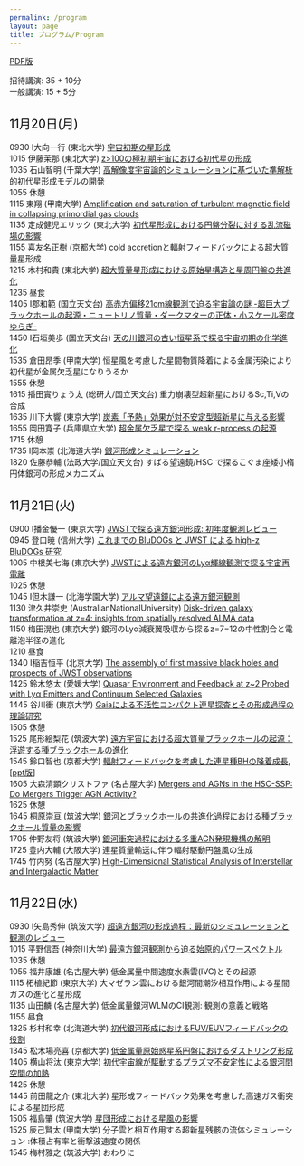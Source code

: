 ```yaml
---
permalink: /program
layout: page
title: プログラム/Program
---
```


[PDF版](https://fukushimahj.github.io/FSFG2023/pdfs/program.pdf)

招待講演: 35 + 10分 <br>
一般講演: 15 +  5分 <br><br>

<span style="font-size: 150%; color: black;">11月20日(月)</span><br><br>
0930 I大向一行 (東北大学) [宇宙初期の星形成](https://fukushimahj.github.io/FSFG2023/pdfs/Omukai.pdf) <br>
1015 伊藤茉那 (東北大学)  [z>100の極初期宇宙における初代星の形成](https://fukushimahj.github.io/FSFG2023/pdfs/Ito.pdf) <br>
1035 石山智明 (千葉大学)  [高解像度宇宙論的シミュレーションに基づいた準解析的初代星形成モデルの開発](https://fukushimahj.github.io/FSFG2023/pdfs/Ishiyama.pdf) <br>
1055 休憩<br>
1115 東翔 (甲南大学)  [Amplification and saturation of turbulent magnetic field in collapsing primordial gas clouds](https://fukushimahj.github.io/FSFG2023/pdfs/Higashi.pdf) <br>
1135 定成健児エリック (東北大学)  [初代星形成における円盤分裂に対する乱流磁場の影響](https://fukushimahj.github.io/FSFG2023/pdfs/Sadanari.pdf) <br>
1155 喜友名正樹 (京都大学)  cold accretionと輻射フィードバックによる超大質量星形成 <br>
1215 木村和貴 (東北大学)  [超大質量星形成における原始星構造と星周円盤の共進化](https://fukushimahj.github.io/FSFG2023/pdfs/Kimura.pdf) <br>
1235 昼食<br>
1405 I郡和範 (国立天文台)  [高赤方偏移21cm線観測で迫る宇宙論の謎 -超巨大ブラックホールの起源・ニュートリノ質量・ダークマターの正体・小スケール密度ゆらぎ-](https://fukushimahj.github.io/FSFG2023/pdfs/Kohri.pdf)<br>
1450 I石垣美歩 (国立天文台)  [天の川銀河の古い恒星系で探る宇宙初期の化学進化](https://fukushimahj.github.io/FSFG2023/pdfs/Ishigaki.pdf) <br>
1535 倉田昂季 (甲南大学)  恒星風を考慮した星間物質降着による金属汚染により初代星が金属欠乏星になりうるか <br>
1555 休憩<br>
1615 播田實りょう太 (総研大/国立天文台) 重力崩壊型超新星におけるSc,Ti,Vの合成 <br>
1635 川下大響 (東京大学)  [炭素「予熱」効果が対不安定型超新星に与える影響](https://fukushimahj.github.io/FSFG2023/pdfs/Kawashimo.pdf) <br>
1655 岡田寛子 (兵庫県立大学)  [超金属欠乏星で探る weak r-process の起源](https://fukushimahj.github.io/FSFG2023/pdfs/Okada.pdf) <br>
1715 休憩<br>
1735 I岡本崇 (北海道大学)  [銀河形成シミュレーション](https://fukushimahj.github.io/FSFG2023/pdfs/Okamoto.pdf) <br>
1820 佐藤恭輔 (法政大学/国立天文台)  すばる望遠鏡/HSC で探るこぐま座矮小楕円体銀河の形成メカニズム <br>
<br>


<span style="font-size: 150%; color: black;">11月21日(火)</span><br><br>
0900 I播金優一 (東京大学)  [JWSTで探る遠方銀河形成: 初年度観測レビュー](https://fukushimahj.github.io/FSFG2023/pdfs/Harikane.pdf) <br>
0945 登口暁 (信州大学)  [これまでの BluDOGs と JWST による high-z BluDOGs 研究](https://fukushimahj.github.io/FSFG2023/pdfs/Noboriguchi.pdf) <br>
1005 中根美七海 (東京大学)  [JWSTによる遠方銀河のLyα輝線観測で探る宇宙再電離](https://fukushimahj.github.io/FSFG2023/pdfs/Nakane.pdf) <br>
1025 休憩<br>
1045 I但木謙一 (北海学園大学)  [アルマ望遠鏡による遠方銀河観測](https://fukushimahj.github.io/FSFG2023/pdfs/Tadaki.pdf) <br>
1130 津久井崇史 (AustralianNationalUniversity)  [Disk-driven galaxy transformation at z=4: insights from spatially resolved ALMA data](https://fukushimahj.github.io/FSFG2023/pdfs/Tsukui.pdf)<br>
1150 梅田滉也 (東京大学)  銀河のLyα減衰翼吸収から探るz=7−12の中性割合と電離泡半径の進化 <br>
1210 昼食<br>
1340 I稲吉恒平 (北京大学)  [The assembly of first massive black holes and prospects of JWST observations](https://fukushimahj.github.io/FSFG2023/pdfs/Inayoshi.pdf) <br>
1425 鈴木悠太 (愛媛大学)  [Quasar Environment and Feedback at z~2 Probed with Lyα Emitters and Continuum Selected Galaxies](https://fukushimahj.github.io/FSFG2023/pdfs/Suzuki.pdf) <br>
1445 谷川衝 (東京大学)  [Gaiaによる不活性コンパクト連星探査とその形成過程の理論研究](https://fukushimahj.github.io/FSFG2023/pdfs/Tanikawa.pdf) <br>
1505 休憩<br>
1525 尾形絵梨花 (筑波大学)  [遠方宇宙における超大質量ブラックホールの起源：浮遊する種ブラックホールの進化](https://fukushimahj.github.io/FSFG2023/pdfs/Ogata.pdf) <br>
1545 鈴口智也 (京都大学)  [輻射フィードバックを考慮した連星種BHの降着成長](https://fukushimahj.github.io/FSFG2023/pdfs/Suzuguchi.pdf), [[ppt版](https://fukushimahj.github.io/FSFG2023/pdfs/Suzuguchi.pptx)] <br>
1605 大森清顕クリストファ (名古屋大学)  [Mergers and AGNs in the HSC-SSP: Do Mergers Trigger AGN Activity?](https://fukushimahj.github.io/FSFG2023/pdfs/Omori.pdf) <br>
1625 休憩<br>
1645 桐原崇亘 (筑波大学)  [銀河とブラックホールの共進化過程における種ブラックホール質量の影響](https://fukushimahj.github.io/FSFG2023/pdfs/Kirihara.pdf) <br>
1705 仲野友将 (筑波大学)  [銀河衝突過程における多重AGN発現機構の解明](https://fukushimahj.github.io/FSFG2023/pdfs/Nakano.pdf) <br>
1725 豊内大輔 (大阪大学)  連星質量輸送に伴う輻射駆動円盤風の生成 <br>
1745 竹内努 (名古屋大学)  [High-Dimensional Statistical Analysis of Interstellar and Intergalactic Matter](https://fukushimahj.github.io/FSFG2023/pdfs/Takeuchi.pdf) <br>
<br>


<span style="font-size: 150%; color: black;">11月22日(水)</span><br><br>
0930 I矢島秀伸 (筑波大学)  [超遠方銀河の形成過程：最新のシミュレーションと観測のレビュー](https://fukushimahj.github.io/FSFG2023/pdfs/Yajima.pdf) <br>
1015 平野信吾 (神奈川大学)  [最遠方銀河観測から迫る始原的パワースペクトル](https://fukushimahj.github.io/FSFG2023/pdfs/Hirano.pdf) <br>
1035 休憩<br>
1055 福井康雄 (名古屋大学)  低金属量中間速度水素雲(IVC)とその起源 <br>
1115 柘植紀節 (東京大学)  大マゼラン雲における銀河間潮汐相互作用による星間ガスの進化と星形成 <br>
1135 山田麟 (名古屋大学)  低金属量銀河WLMのCI観測: 観測の意義と戦略 <br>
1155 昼食<br>
1325 杉村和幸 (北海道大学)  [初代銀河形成におけるFUV/EUVフィードバックの役割](https://fukushimahj.github.io/FSFG2023/pdfs/Sugimura.pdf) <br>
1345 松木場亮喜 (京都大学)  [低金属量原始惑星系円盤におけるダストリング形成](https://fukushimahj.github.io/FSFG2023/pdfs/Matsukoba.pdf) <br>
1405 横山将汰 (東京大学)  [初代宇宙線が駆動するプラズマ不安定性による銀河間空間の加熱](https://fukushimahj.github.io/FSFG2023/pdfs/Yokoyama.pdf) <br>
1425 休憩<br>
1445 前田龍之介 (東北大学)  星形成フィードバック効果を考慮した高速ガス衝突による星団形成 <br>
1505 福島肇 (筑波大学)  [星団形成における星風の影響](https://fukushimahj.github.io/FSFG2023/pdfs/Fukushima.pdf) <br>
1525 辰己賢太 (甲南大学)  分子雲と相互作用する超新星残骸の流体シミュレーション :体積占有率と衝撃波速度の関係 <br>
1545 梅村雅之 (筑波大学)  おわりに <br>


